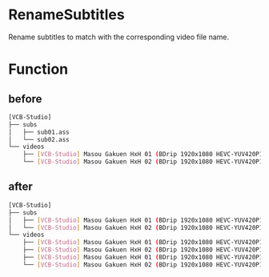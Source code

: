 # RenameSubtitles
Rename subtitles to match with the corresponding video file name.

# Function

## before

```bash
[VCB-Studio]
├── subs
│   ├── sub01.ass
│   └── sub02.ass
└── videos
    ├── [VCB-Studio] Masou Gakuen HxH 01 (BDrip 1920x1080 HEVC-YUV420P10 FLAC).mkv
    └── [VCB-Studio] Masou Gakuen HxH 02 (BDrip 1920x1080 HEVC-YUV420P10 FLAC).mkv
```

## after

```bash
[VCB-Studio]
├── subs
│   ├── [VCB-Studio] Masou Gakuen HxH 01 (BDrip 1920x1080 HEVC-YUV420P10 FLAC).ass
│   └── [VCB-Studio] Masou Gakuen HxH 02 (BDrip 1920x1080 HEVC-YUV420P10 FLAC).ass
└── videos
    ├── [VCB-Studio] Masou Gakuen HxH 01 (BDrip 1920x1080 HEVC-YUV420P10 FLAC).ass
    ├── [VCB-Studio] Masou Gakuen HxH 02 (BDrip 1920x1080 HEVC-YUV420P10 FLAC).ass
    ├── [VCB-Studio] Masou Gakuen HxH 01 (BDrip 1920x1080 HEVC-YUV420P10 FLAC).mkv
    └── [VCB-Studio] Masou Gakuen HxH 02 (BDrip 1920x1080 HEVC-YUV420P10 FLAC).mkv
```
